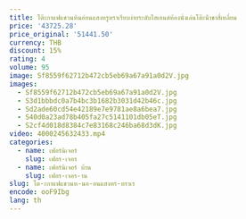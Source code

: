 ```yaml
---
title: โต๊ะกาแฟแขวนหินอ่อนแสงหรูหราเรียบง่ายระดับไฮเอนด์ห้องนั่งเล่นโต๊ะน้ําชาสี่เหลี่ยม
price: '43725.28'
price_original: '51441.50'
currency: THB
discount: 15%
rating: 4
volume: 95
image: Sf8559f62712b472cb5eb69a67a91a0d2V.jpg
images:
  - Sf8559f62712b472cb5eb69a67a91a0d2V.jpg
  - S3d1bbbdc0a7b4bc3b1682b3031d42b46c.jpg
  - Sd2ade60cd54e42189e7e9781ae8a6bea7.jpg
  - S40d0a23ad78b405fa27c5141101db05eT.jpg
  - S2cf4d018d8384c7e83168c246ba68d3dK.jpg
video: 4000245632433.mp4
categories:
  - name: เฟอร์นิเจอร์
    slug: เฟอร-เจอร
  - name: เฟอร์นิเจอร์ บ้าน
    slug: เฟอร-เจอร-าน
slug: โต-ะกาแฟแขวนห-นอ-อนแสงหร-หราเร
encode: ooF9Ibg
lang: th
---
```

  